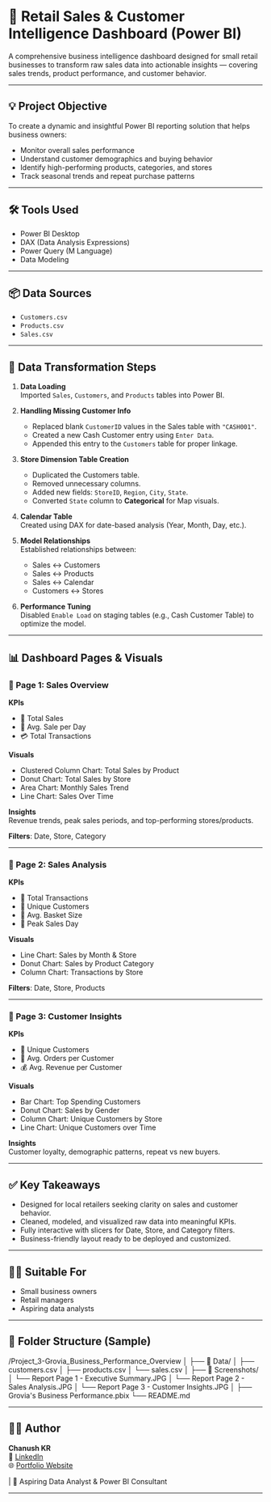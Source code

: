 # 🧾 Retail Sales & Customer Intelligence Dashboard (Power BI)

A comprehensive business intelligence dashboard designed for small retail businesses to transform raw sales data into actionable insights — covering sales trends, product performance, and customer behavior.

---

## 💡 Project Objective

To create a dynamic and insightful Power BI reporting solution that helps business owners:
- Monitor overall sales performance
- Understand customer demographics and buying behavior
- Identify high-performing products, categories, and stores
- Track seasonal trends and repeat purchase patterns

---

## 🛠️ Tools Used
- Power BI Desktop
- DAX (Data Analysis Expressions)
- Power Query (M Language)
- Data Modeling

---

## 📦 Data Sources
- `Customers.csv`
- `Products.csv`
- `Sales.csv`

---

## 🔄 Data Transformation Steps

1. **Data Loading**  
   Imported `Sales`, `Customers`, and `Products` tables into Power BI.

2. **Handling Missing Customer Info**  
   - Replaced blank `CustomerID` values in the Sales table with `"CASH001"`.
   - Created a new Cash Customer entry using `Enter Data`.
   - Appended this entry to the `Customers` table for proper linkage.

3. **Store Dimension Table Creation**  
   - Duplicated the Customers table.
   - Removed unnecessary columns.
   - Added new fields: `StoreID`, `Region`, `City`, `State`.
   - Converted `State` column to **Categorical** for Map visuals.

4. **Calendar Table**  
   Created using DAX for date-based analysis (Year, Month, Day, etc.).

5. **Model Relationships**  
   Established relationships between:
   - Sales ↔ Customers
   - Sales ↔ Products
   - Sales ↔ Calendar
   - Customers ↔ Stores

6. **Performance Tuning**  
   Disabled `Enable Load` on staging tables (e.g., Cash Customer Table) to optimize the model.

---

## 📊 Dashboard Pages & Visuals

### 📌 Page 1: Sales Overview

**KPIs**
- 🧮 Total Sales
- 📆 Avg. Sale per Day
- 💳 Total Transactions

**Visuals**
- Clustered Column Chart: Total Sales by Product
- Donut Chart: Total Sales by Store
- Area Chart: Monthly Sales Trend
- Line Chart: Sales Over Time

**Insights**  
Revenue trends, peak sales periods, and top-performing stores/products.

**Filters**: Date, Store, Category

---

### 📌 Page 2: Sales Analysis

**KPIs**
- 🧾 Total Transactions
- 👥 Unique Customers
- 🧺 Avg. Basket Size
- 🌟 Peak Sales Day

**Visuals**
- Line Chart: Sales by Month & Store
- Donut Chart: Sales by Product Category
- Column Chart: Transactions by Store

**Filters**: Date, Store, Products

---

### 📌 Page 3: Customer Insights

**KPIs**
- 👤 Unique Customers
- 🔁 Avg. Orders per Customer
- 💰 Avg. Revenue per Customer

**Visuals**
- Bar Chart: Top Spending Customers
- Donut Chart: Sales by Gender
- Column Chart: Unique Customers by Store
- Line Chart: Unique Customers over Time

**Insights**  
Customer loyalty, demographic patterns, repeat vs new buyers.

---

## ✅ Key Takeaways

- Designed for local retailers seeking clarity on sales and customer behavior.
- Cleaned, modeled, and visualized raw data into meaningful KPIs.
- Fully interactive with slicers for Date, Store, and Category filters.
- Business-friendly layout ready to be deployed and customized.

---

## 🧑‍💼 Suitable For

- Small business owners
- Retail managers
- Aspiring data analysts

---

## 📁 Folder Structure (Sample)

/Project_3-Grovia_Business_Performance_Overview
│
├── 📁 Data/
│ ├── customers.csv
│ ├── products.csv
│ └── sales.csv
│
├── 📁 Screenshots/
│ └── Report Page 1 - Executive Summary.JPG
│ └── Report Page 2 - Sales Analysis.JPG
│ └── Report Page 3 - Customer Insights.JPG
│
├── Grovia's Business Performance.pbix
└── README.md

---

## 🙋‍♂️ Author

**Chanush KR**  
🔗 [LinkedIn](https://www.linkedin.com/in/chanush-kr)  
🌐 [Portfolio Website](https://sites.google.com/view/chanushkr/home)  


| 💼 Aspiring Data Analyst & Power BI Consultant

---
